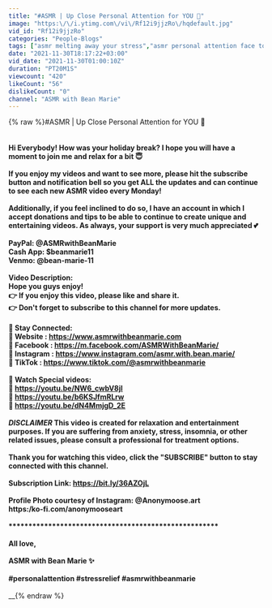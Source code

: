 ```yaml
---
title: "#ASMR | Up Close Personal Attention for YOU 🧡"
image: "https:\/\/i.ytimg.com\/vi\/Rf12i9jjzRo\/hqdefault.jpg"
vid_id: "Rf12i9jjzRo"
categories: "People-Blogs"
tags: ["asmr melting away your stress","asmr personal attention face touching","asmr stress relief and relaxation"]
date: "2021-11-30T18:17:22+03:00"
vid_date: "2021-11-30T01:00:10Z"
duration: "PT20M1S"
viewcount: "420"
likeCount: "56"
dislikeCount: "0"
channel: "ASMR with Bean Marie"
---
```

{% raw %}#ASMR | Up Close Personal Attention for YOU 🧡<br />________________________________________________<br /><br />Hi Everybody! How was your holiday break? I hope you will have a moment to join me and relax for a bit 😇<br /><br />If you enjoy my videos and want to see more, please hit the subscribe button and notification bell so you get ALL the updates and can continue to see each new ASMR video every Monday!<br /><br />Additionally, if you feel inclined to do so, I have an account in which I accept donations and tips to be able to continue to create unique and entertaining videos. As always, your support is very much appreciated 💕<br /><br />PayPal: @ASMRwithBeanMarie<br />Cash App: $beanmarie11<br />Venmo: @bean-marie-11 <br /><br />Video Description:<br />Hope you guys enjoy!    <br />👉 If you enjoy this video, please like and share it.    <br />👉 Don't forget to subscribe to this channel for more updates.    <br /><br />💢 Stay Connected: <br />💟 Website : <a rel="nofollow" target="blank" href="https://www.asmrwithbeanmarie.com">https://www.asmrwithbeanmarie.com</a> <br />💟 Facebook : <a rel="nofollow" target="blank" href="https://m.facebook.com/ASMRWithBeanMarie/">https://m.facebook.com/ASMRWithBeanMarie/</a><br />💟 Instagram : <a rel="nofollow" target="blank" href="https://www.instagram.com/asmr.with.bean.marie/">https://www.instagram.com/asmr.with.bean.marie/</a><br />💟 TikTok : <a rel="nofollow" target="blank" href="https://www.tiktok.com/@asmrwithbeanmarie">https://www.tiktok.com/@asmrwithbeanmarie</a><br /><br />💢 Watch Special videos:<br />💟   <a rel="nofollow" target="blank" href="https://youtu.be/NW6_cwbV8jI">https://youtu.be/NW6_cwbV8jI</a><br />💟   <a rel="nofollow" target="blank" href="https://youtu.be/b6KSJfmRLrw">https://youtu.be/b6KSJfmRLrw</a><br />💟   <a rel="nofollow" target="blank" href="https://youtu.be/dN4MmjgD_2E">https://youtu.be/dN4MmjgD_2E</a><br /><br />*DISCLAIMER* This video is created for relaxation and entertainment purposes. If you are suffering from anxiety, stress, insomnia, or other related issues, please consult a professional for treatment options.<br /><br />Thank you for watching this video, click the &quot;SUBSCRIBE&quot; button to stay connected with this channel. <br /><br />Subscription Link:  <a rel="nofollow" target="blank" href="https://bit.ly/36AZOjL">https://bit.ly/36AZOjL</a><br /><br />Profile Photo courtesy of Instagram: @Anonymoose.art <br />https:/ko-fi.com/anonymooseart<br /><br />*****************************************************<br /><br />All love,<br /><br />ASMR with Bean Marie ✨<br /><br />#personalattention #stressrelief #asmrwithbeanmarie<br /><br />__________________________________________________{% endraw %}
